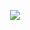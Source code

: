 

<!--
**DraghiciAndrei1307/DraghiciAndrei1307** is a ✨ _special_ ✨ repository because its `README.md` (this file) appears on your GitHub profile.

Here are some ideas to get you started:

- 🔭 I’m currently working on ...
- 🌱 I’m currently learning ...
- 👯 I’m looking to collaborate on ...
- 🤔 I’m looking for help with ...
- 💬 Ask me about ...
- 📫 How to reach me: ...
- 😄 Pronouns: ...
- ⚡ Fun fact: ...
-->
<p align="center">
<img  src="https://capsule-render.vercel.app/api?type=waving&color=timeGradient&height=200&section=header&text=Hey%20Everyone!🕹️&fontSize=90" />
</p>
